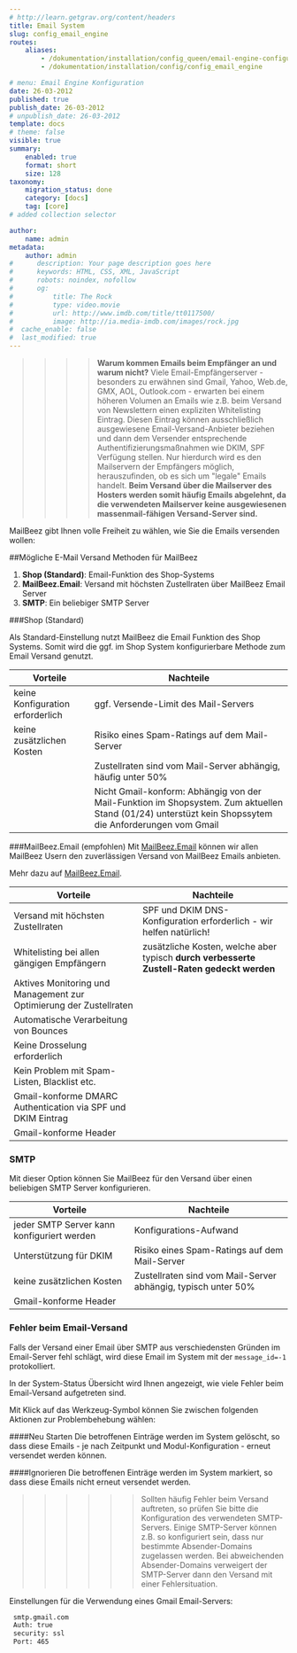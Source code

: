 ```yaml
---
# http://learn.getgrav.org/content/headers
title: Email System
slug: config_email_engine
routes:
    aliases:
        - /dokumentation/installation/config_queen/email-engine-configuration
        - /dokumentation/installation/config/config_email_engine

# menu: Email Engine Konfiguration
date: 26-03-2012
published: true
publish_date: 26-03-2012
# unpublish_date: 26-03-2012
template: docs
# theme: false
visible: true
summary:
    enabled: true
    format: short
    size: 128
taxonomy:
    migration_status: done
    category: [docs]
    tag: [core]
# added collection selector

author:
    name: admin
metadata:
    author: admin
#      description: Your page description goes here
#      keywords: HTML, CSS, XML, JavaScript
#      robots: noindex, nofollow
#      og:
#          title: The Rock
#          type: video.movie
#          url: http://www.imdb.com/title/tt0117500/
#          image: http://ia.media-imdb.com/images/rock.jpg
#  cache_enable: false
#  last_modified: true
---
```


>>>> **Warum kommen Emails beim Empfänger an und warum nicht?**
>>>>Viele Email-Empfängerserver - besonders zu erwähnen sind Gmail, Yahoo, Web.de, GMX, AOL, Outlook.com - erwarten bei einem höheren Volumen an Emails wie z.B. beim Versand von Newslettern einen expliziten Whitelisting Eintrag.
>>>>Diesen Eintrag können ausschließlich ausgewiesene Email-Versand-Anbieter beziehen und dann dem Versender entsprechende Authentifizierungsmaßnahmen wie DKIM, SPF Verfügung stellen. Nur hierdurch wird es den Mailservern der Empfängers möglich, herauszufinden, ob es sich um "legale" Emails handelt.
>>>>**Beim Versand über die Mailserver des Hosters werden somit häufig Emails abgelehnt, da die verwendeten Mailserver keine ausgewiesenen massenmail-fähigen Versand-Server sind.**


MailBeez gibt Ihnen volle Freiheit zu wählen, wie Sie die Emails versenden wollen:

##Mögliche E-Mail Versand Methoden für MailBeez

1. **Shop (Standard)**: Email-Funktion des Shop-Systems
1. **MailBeez.Email**: Versand mit höchsten Zustellraten über MailBeez Email Server
1. **SMTP**: Ein beliebiger SMTP Server




###Shop (Standard)

Als Standard-Einstellung nutzt MailBeez die Email Funktion des Shop Systems. Somit wird die ggf. im Shop System konfigurierbare Methode zum Email Versand genutzt.

| Vorteile                         | Nachteile
|----------------------------------|----------------------------------------------
| keine Konfiguration erforderlich | ggf. Versende-Limit des Mail-Servers
| keine zusätzlichen Kosten        | Risiko eines Spam-Ratings auf dem Mail-Server
|                                  | Zustellraten sind vom Mail-Server abhängig, häufig unter 50%
|                 | Nicht Gmail-konform: Abhängig von der Mail-Funktion im Shopsystem. Zum aktuellen Stand (01/24) unterstüzt kein Shopssytem die Anforderungen vom Gmail




###MailBeez.Email (empfohlen)
Mit [MailBeez.Email](https://mailbeez.email) können wir allen MailBeez Usern den zuverlässigen Versand von MailBeez Emails anbieten.

Mehr dazu auf [MailBeez.Email](https://mailbeez.email).


| Vorteile                                                           | Nachteile
|--------------------------------------------------------------------|----------------------------------------------
| Versand mit höchsten Zustellraten                                  | SPF und DKIM DNS-Konfiguration erforderlich - wir helfen natürlich!
| Whitelisting bei allen gängigen Empfängern                         | zusätzliche Kosten, welche aber typisch **durch verbesserte Zustell-Raten gedeckt werden**
| Aktives Monitoring und Management zur Optimierung der Zustellraten |  |
| Automatische Verarbeitung von Bounces                              |  |
| Keine Drosselung erforderlich                                      |  |
| Kein Problem mit Spam-Listen, Blacklist etc.                       |  |
| Gmail-konforme DMARC Authentication via SPF und DKIM Eintrag       |  |
| Gmail-konforme Header                                              |  |



### SMTP

Mit dieser Option können Sie MailBeez für den Versand über einen beliebigen SMTP Server konfigurieren.

| Vorteile                                    | Nachteile
|---------------------------------------------|----------------------------------------------
| jeder SMTP Server kann konfiguriert werden  | Konfigurations-Aufwand
| Unterstützung für DKIM                      | Risiko eines Spam-Ratings auf dem Mail-Server
| keine zusätzlichen Kosten                   | Zustellraten sind vom Mail-Server abhängig, typisch unter 50%  |
| Gmail-konforme Header                   |   |



### Fehler beim Email-Versand <a id="error"></a>

Falls der Versand einer Email über SMTP aus verschiedensten Gründen im Email-Server fehl schlägt, wird diese Email im System mit der `message_id=-1` protokolliert.

In der System-Status Übersicht wird Ihnen angezeigt, wie viele Fehler beim Email-Versand aufgetreten sind.

Mit Klick auf das Werkzeug-Symbol können Sie zwischen folgenden Aktionen zur Problembehebung wählen:

####Neu Starten
Die betroffenen Einträge werden im System gelöscht, so dass diese Emails - je nach Zeitpunkt und Modul-Konfiguration - erneut versendet werden können.

####Ignorieren
Die betroffenen Einträge werden im System markiert, so dass diese Emails nicht erneut versendet werden.


>>>>>>Sollten häufig Fehler beim Versand auftreten, so prüfen Sie bitte die Konfiguration des verwendeten SMTP-Servers. Einige SMTP-Server können z.B. so konfiguriert sein, dass nur bestimmte Absender-Domains zugelassen werden. Bei abweichenden Absender-Domains verweigert der SMTP-Server dann den Versand mit einer Fehlersituation.



Einstellungen für die Verwendung eines Gmail Email-Servers:
```bash
 smtp.gmail.com
 Auth: true
 security: ssl
 Port: 465
```
